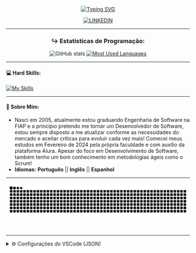 <div align="center">
  <a href="https://git.io/typing-svg"><img src="https://readme-typing-svg.demolab.com?font=Cascadia+Mono&weight=600&duration=2000&pause=1000&color=D600CF&center=true&vCenter=true&width=435&lines=%3C%2F%3E+Leonardo+Rocha+Scarpitta;%3C%2F%3E+Engenharia+de+Software" alt="Typing SVG" /></a>
  
  [![LINKEDIN](https://img.shields.io/badge/linkedin-%230077B5.svg?style=for-the-badge&logo=linkedin&logoColor=white)](https://www.linkedin.com/in/leonardo-rocha-scarpitta-26a28629b/)
</div>
<hr>

<div align="center">

  ### ↪ Estatísticas de Programação:
  
  ![GitHub stats](https://github-readme-stats-git-masterrstaa-rickstaa.vercel.app/api?username=leonardorscarpitta&hide_title=true&show_icons=true&include_all_commits=false&count_private=true&line_height=25&hide=issues&bg_color=000&title_color=FF00F6&text_color=FFF&border_radius=3&border_color=36123c&icon_color=FF00F6&theme=jolly)
  [![Most Used Languages](https://github-readme-stats-git-masterrstaa-rickstaa.vercel.app/api/top-langs/?username=leonardorscarpitta&line_height=10&card_width=290&layout=compact&hide_title=false&count_private=true&langs_count=4&show_icons=true&title_color=FF00F6&hide=html,css&bg_color=000&text_color=8B8B8B&border_radius=3&border_color=561760&count_private=true)](https://github.com/leonardorscarpitta/github-readme-stats)

</div>

____
#### 💻 **Hard Skills**:
[![My Skills](https://skillicons.dev/icons?i=java,spring,py,cpp,cs,html,css,js,ts,react,next,linux,azure&perline=5)](https://skillicons.dev)

____
<h4>
  <b>👤 Sobre Mim:</b>
</h4>

- Nasci em 2005, atualmente estou graduando Engenharia de Software na FIAP e a princípio pretendo me tornar um Desenvolvedor de Software, estou sempre disposto a me atualizar conforme as necessidades do mercado e aceitar críticas para evoluir cada vez mais! Comecei meus estudos em Fevereiro de 2024 pela própria faculdade e com auxílio da plataforma Alura. Apesar do foco em Desenvolvimento de Software, também tenho um bom conhecimento em metodologias ágeis como o Scrum!
- <b>Idiomas:</b> **Português** || **Inglês** || **Espanhol**

____
  
<picture>
  <source media="(prefers-color-scheme: dark)" srcset="https://raw.githubusercontent.com/leonardorscarpitta/leonardorscarpitta/output/github-contribution-grid-snake-dark.svg">
  <source media="(prefers-color-scheme: light)" srcset="https://raw.githubusercontent.com/leonardorscarpitta/leonardorscarpitta/output/github-contribution-grid-snake.svg">
  <img alt="github contribution grid snake animation" src="https://raw.githubusercontent.com/leonardorscarpitta/leonardorscarpitta/output/github-contribution-grid-snake.svg">
</picture>
<br><br>

<hr>
<details>
  <summary>⚙ Configurações do VSCode (JSON)</summary>

  ```
{
    "workbench.startupEditor": "newUntitledFile",
    "editor.fontSize": 14,
    "editor.lineHeight": 1.8,
    "javascript.suggest.autoImports": true,
    "javascript.updateImportsOnFileMove.enabled": "always",
    "extensions.ignoreRecommendations": true,
    "typescript.tsserver.log": "off",
    "editor.cursorStyle": "line",
    "editor.cursorWidth": 6,
    "files.associations": {
        ".env.*": "dotenv",
        ".prettierrc": "json",
        "*.css": "css"
    },
    "symbols.files.associations": {
        "*.module.ts": "nest",
        "*.guard.ts": "typescript",
        "*.spec.ts": "ts-test",
        "*.e2e-spec.ts": "ts-test",
        "vitest.config.e2e.ts": "vite",
        ".env.example": "gear",
        "*.css": "tailwindcss"
    },
    "tailwindCSS.experimental.classRegex": [
        [
            "tv\\(([^)]*)\\)",
            "[\"'`]([^\"'`]*).*?[\"'`]"
        ]
    ],
    "editor.parameterHints.enabled": false,
    "editor.renderLineHighlight": "gutter",
    "cSpell.language": "en,pt",
    "typescript.updateImportsOnFileMove.enabled": "always",
    "editor.suggestSelection": "first",
    "explorer.confirmDelete": false,
    "gitlens.codeLens.recentChange.enabled": false,
    "terminal.integrated.showExitAlert": false,
    "[prisma]": {
        "editor.formatOnSave": true
    },
    "typescript.suggest.autoImports": true,
    "terminal.integrated.env.osx": {
        "FIG_NEW_SESSION": "1"
    },
    "workbench.editor.labelFormat": "short",
    "editor.fontWeight": "500",
    "editor.fontLigatures": true,
    "emmet.includeLanguages": {
        "javascript": "javascriptreact"
    },
    "emmet.syntaxProfiles": {
        "javascript": "jsx"
    },
    "cSpell.enableFiletypes": [
        "!asciidoc",
        "!c",
        "!cpp",
        "!csharp",
        "!go",
        "!handlebars",
        "!haskell",
        "!jade",
        "!java",
        "!latex",
        "!php",
        "!pug",
        "!python",
        "!restructuredtext",
        "!rust",
        "!scala",
        "!scss"
    ],
    "editor.acceptSuggestionOnCommitCharacter": false,
    "explorer.compactFolders": false,
    "git.enableSmartCommit": true,
    "editor.accessibilitySupport": "off",
    "explorer.confirmDragAndDrop": false,
    "terminal.integrated.fontSize": 14,
    "terminal.integrated.fontFamily": "Cascadia Code",
    "editor.codeActionsOnSave": {
        "source.fixAll.eslint": "explicit"
    },
    "eslint.validate": [
        "javascript",
        "javascriptreact",
        "graphql"
    ],
    "editor.semanticHighlighting.enabled": false,
    "breadcrumbs.enabled": false,
    "gitlens.codeLens.authors.enabled": false,
    "editor.tabSize": 2,
    "security.workspace.trust.untrustedFiles": "newWindow",
    "files.exclude": {
        "**\/CVS": true,
        "**\/.DS_Store": true,
        "**\/.hg": true,
        "**\/.svn": true,
        "**\/.git": true,
        ".vscode": true
        // "node_modules": true
    },
    "workbench.iconTheme": "material-icon-theme",
    "update.mode": "start",
    "terminal.integrated.gpuAcceleration": "off",
    "[jsonc]": {
        "editor.defaultFormatter": "vscode.json-language-features"
    },
    "[json]": {
        "editor.defaultFormatter": "vscode.json-language-features"
    },
    "git.openRepositoryInParentFolders": "always",
    "symbols.hidesExplorerArrows": false,
    "[javascript]": {
        "editor.defaultFormatter": "vscode.typescript-language-features"
    },
    "console-ninja.featureSet": "Community",
    "workbench.editor.empty.hint": "hidden",
    "update.showReleaseNotes": false,
    "security.promptForLocalFileProtocolHandling": false,
    "workbench.activityBar.location": "hidden",
    "apc.activityBar": {
        "position": "bottom",
        "hideSettings": true,
        "size": 48,
        "itemMargin": 8,
        "itemSize": 32
    },
    "editor.hideCursorInOverviewRuler": true,
    "editor.minimap.enabled": false,
    "window.titleBarStyle": "native",
    "apc.electron": {
        "titleBarStyle": "hiddenInset",
        "trafficLightPosition": {
            "x": 11,
            "y": 10
        },
        "frame": false
    },
    "apc.header": {
        "height": 36
    },
    "apc.listRow": {
        "height": 24
    },
    "apc.font.family": "Inter",
    "apc.stylesheet": {
        ".title-label > h2": "display: none",
        ".editor-actions": "display: none",
        ".nosidebar .inline-tabs-placeholder": "width: 75px",
        ".pane-header": "padding: 0 8px",
        ".pane-body": "padding: 8px",
        ".split-view-view:first-child .pane-header": "display: none !important;",
        ".monaco-list-row": "border-radius: 4px;",
        ".monaco-workbench .monaco-list:not(.element-focused):focus:before": "display: none;"
    },
    "editor.scrollbar.vertical": "hidden",
    "explorer.sortOrder": "foldersNestsFiles",
    "explorer.fileNesting.patterns": {
        "package.json": ".eslint*, prettier*, tsconfig*, vite*, pnpm-lock*, bun.lockb, nest*",
        "tailwind.config.js": "tailwind.config*, postcss.config*",
        ".env.local": ".env*",
        ".env": ".env*"
    },
    "explorer.fileNesting.enabled": true,
    "cSpell.userWords": [
        "bootcamp",
        "chakra",
        "checkin",
        "checkins",
        "clsx",
        "Codegen",
        "datadog",
        "Datetime",
        "dayjs",
        "Dotenv",
        "Elysia",
        "esbuild",
        "fastify",
        "Fastify",
        "feedbackwidget",
        "ffprobe",
        "Hasher",
        "Hono",
        "ilike",
        "IUGU",
        "jamjuree",
        "jupiter",
        "liveblocks",
        "LIVEBLOCKS",
        "Marguerita",
        "middlewares",
        "mixpanel",
        "monaco",
        "nestjs",
        "omni",
        "Omni",
        "Onboarded",
        "pallas",
        "postgres",
        "postgresql",
        "prefetch",
        "reactflow",
        "roboto",
        "rocketseat",
        "rotion",
        "rsxp",
        "Sandpack",
        "shiki",
        "skylab",
        "sqlite",
        "supergraph",
        "svgr",
        "sympla",
        "tailwindcss",
        "textblock",
        "tiptap",
        "trpc",
        "TRPC",
        "tsup",
        "unfollow",
        "Unfollow",
        "unform",
        "Unform",
        "unmark",
        "upsert",
        "Usuario",
        "WEBPUSH"
    ],
    "editor.wordWrap": "on",
    "files.autoSave": "afterDelay",
    "window.confirmSaveUntitledWorkspace": false,
    "editor.cursorSmoothCaretAnimation": "on",
    "editor.cursorBlinking": "smooth",
    "python.createEnvironment.trigger": "off",
    "terminal.integrated.profiles.linux": {
        "bash": {
            "path": "bash",
            "icon": "terminal-bash"
        },
        "zsh": {
            "path": "/usr/bin/zsh"
        },
        "fish": {
            "path": "fish"
        },
        "tmux": {
            "path": "tmux",
            "icon": "terminal-tmux"
        },
        "pwsh": {
            "path": "pwsh",
            "icon": "terminal-powershell"
        },
        "bash (2)": {
            "path": "/usr/bin/bash"
        }
    },
    "terminal.integrated.defaultProfile.linux": "bash (2)",
    "terminal.external.linuxExec": "/bin/zsh",
    "editor.fontFamily": "Cascadia Code",
    "workbench.list.smoothScrolling": true,
    "editor.smoothScrolling": true,
    "workbench.layoutControl.enabled": false,
    "window.commandCenter": false,
    "workbench.colorTheme": "Aura Dracula Spirit",
    "workbench.statusBar.visible": false,
    "debug.javascript.defaultRuntimeExecutable": {
        "pwa-node": "node"
    },
    "window.menuBarVisibility": "toggle",
    "window.customTitleBarVisibility": "auto",
    "workbench.editorAssociations": {
        "{git,gitlens}:/**/*.{md,csv,svg}": "default"
    },
    "material-icon-theme.folders.theme": "specific",
    "workbench.editor.editorActionsLocation": "hidden",
    "workbench.sideBar.location": "right",
  }
  ```
</details>
